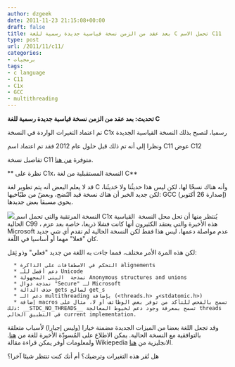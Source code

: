 ```yaml
---
author: dzgeek
date: 2011-11-23 21:15:08+00:00
draft: false
title: بعد عقد من الزمن نسخة قياسية جديدة رسمية للغة C تحمل الاسم C11
type: post
url: /2011/11/c11/
categories:
- برمجيات
tags:
- c language
- C11
- C1x
- GCC
- multithreading
---
```


**تحديث: بعد عقد من الزمن نسخة قياسية جديدة رسمية للغة C**




تم اعتماد التغيرات الواردة في النسخة C1x رسميا، لتصبح بذلك النسخة القياسية الجديدة




ونظرا إلى أنه تم ذلك قبل حلول عام 2012 فقد تم اعتماد اسم C11 عوض C12




تفاصيل نسخة C11 متوفرة [من هنا](http://www.iso.org/iso/iso_catalogue/catalogue_tc/catalogue_detail.htm?csnumber=57853).




** نظرة على C1x، النسخة المستقبلية من لغة C**


قد لا يعلم البعض أنه يتم تطوير لغة C وأنه هناك نسخًا لها، لكن ليس هذا حديثُنا ولا حَديثَنا، لكن جديد الخبر أن هناك نسخة قيد النُضج، وبعضٌ من طبّاخيها: GCC (إصدارة 26 أكتوبر) يحوي مسبقا بعض جديدها.

[![](https://www.it-scoop.com/wp-content/uploads/2011/11/C-Programming.png)
](https://www.it-scoop.com/wp-content/uploads/2011/11/C-Programming.png)النسخة المرتقبة والتي تحمل اسم C1x يُنتظر منها أن تحل محل النسخة  القياسية الحالية C99 ، هذه الأخيرة والتي يعتقد الكثيرون أنها كانت فشلا ذريعا، خاصة بعد عزم Microsoft عدم مواصلة دعمها، ليس هذا فقط لكن النسخة الحالية لم تقدم أي شي جديد كان "فعلا" مهما أو أساسيا في اللّغة.

لكن هذه المرة الأمر مختلف، فمما جاءت به اللغة من جديد "فعلي" وذو ثِقل:



	  * التحكم في الاصطفافات على الذاكرة alignements
	  * دعم أفضل للـ Unicode
	  * نمذجة  البِنى المجهولة Anonymous structures and unions
	  * نمذجة دوال "Secure" لـ Microsoft
	  * حذف الدالة gets لصالح get_s
	  * دعم الـ multithreading بإضافة (<threads.h> و<stdatomic.h>)
	  * إضافة macros تسمح بالفحص للتأكد من توفر بعض الوظائف أو لا، مثال على ذلك: __STDC_NO_THREADS__ تسمح بمعرفة وجود دعم لخيوط المعالجة threads في التطبيق الحالي current implementation.

وقد تجعل اللغة بعضا من الميزات الجديدة مضمنة خيارا (وليس إجبارا) لأسباب متعلقة بالتوافقية مع النسخة الحالية.
يمكن الاطلاع على المُسودّة الأخيرة للغة من [هنا](http://www.open-std.org/jtc1/sc22/wg14/www/docs/n1570.pdf).
ولمعلومات أوفر يمكن قراءة مقالة Wikiepedia الانجليزية من [هنا](http://en.wikipedia.org/wiki/C1X).

هل تُقر هذه التغيرات وترضيك؟ أم أنك كنت تنتظر شيئا آخرا؟
